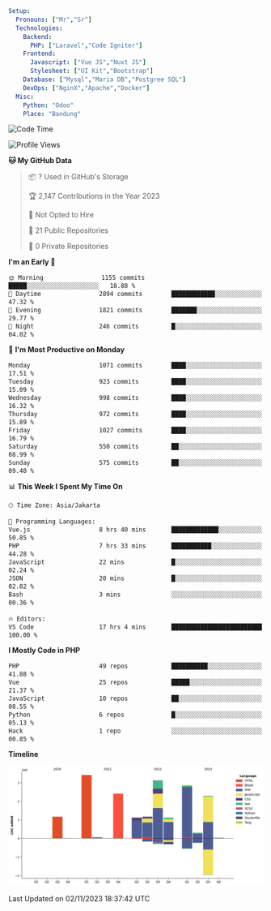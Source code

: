 ```yaml
Setup:
  Pronouns: ["Mr","Sr"]
  Technologies:
    Backend:
      PHP: ["Laravel","Code Igniter"]
    Frontend:
      Javascript: ["Vue JS","Nuxt JS"]
      Stylesheet: ["UI Kit","Bootstrap"]
    Database: ["Mysql","Maria DB","Postgree SQL"]
    DevOps: ["NginX","Apache","Docker"]
  Misc:
    Python: "Odoo"
    Place: "Bandung"
```

<!--START_SECTION:waka-->
![Code Time](http://img.shields.io/badge/Code%20Time-796%20hrs%2047%20mins-blue)

![Profile Views](http://img.shields.io/badge/Profile%20Views-4-blue)

**🐱 My GitHub Data** 

> 📦 ? Used in GitHub's Storage 
 > 
> 🏆 2,147 Contributions in the Year 2023
 > 
> 🚫 Not Opted to Hire
 > 
> 📜 21 Public Repositories 
 > 
> 🔑 0 Private Repositories 
 > 
**I'm an Early 🐤** 

```text
🌞 Morning                1155 commits        █████░░░░░░░░░░░░░░░░░░░░   18.88 % 
🌆 Daytime                2894 commits        ████████████░░░░░░░░░░░░░   47.32 % 
🌃 Evening                1821 commits        ███████░░░░░░░░░░░░░░░░░░   29.77 % 
🌙 Night                  246 commits         █░░░░░░░░░░░░░░░░░░░░░░░░   04.02 % 
```
📅 **I'm Most Productive on Monday** 

```text
Monday                   1071 commits        ████░░░░░░░░░░░░░░░░░░░░░   17.51 % 
Tuesday                  923 commits         ████░░░░░░░░░░░░░░░░░░░░░   15.09 % 
Wednesday                998 commits         ████░░░░░░░░░░░░░░░░░░░░░   16.32 % 
Thursday                 972 commits         ████░░░░░░░░░░░░░░░░░░░░░   15.89 % 
Friday                   1027 commits        ████░░░░░░░░░░░░░░░░░░░░░   16.79 % 
Saturday                 550 commits         ██░░░░░░░░░░░░░░░░░░░░░░░   08.99 % 
Sunday                   575 commits         ██░░░░░░░░░░░░░░░░░░░░░░░   09.40 % 
```


📊 **This Week I Spent My Time On** 

```text
🕑︎ Time Zone: Asia/Jakarta

💬 Programming Languages: 
Vue.js                   8 hrs 40 mins       █████████████░░░░░░░░░░░░   50.85 % 
PHP                      7 hrs 33 mins       ███████████░░░░░░░░░░░░░░   44.28 % 
JavaScript               22 mins             █░░░░░░░░░░░░░░░░░░░░░░░░   02.24 % 
JSON                     20 mins             █░░░░░░░░░░░░░░░░░░░░░░░░   02.02 % 
Bash                     3 mins              ░░░░░░░░░░░░░░░░░░░░░░░░░   00.36 % 

🔥 Editors: 
VS Code                  17 hrs 4 mins       █████████████████████████   100.00 % 
```

**I Mostly Code in PHP** 

```text
PHP                      49 repos            ██████████░░░░░░░░░░░░░░░   41.88 % 
Vue                      25 repos            █████░░░░░░░░░░░░░░░░░░░░   21.37 % 
JavaScript               10 repos            ██░░░░░░░░░░░░░░░░░░░░░░░   08.55 % 
Python                   6 repos             █░░░░░░░░░░░░░░░░░░░░░░░░   05.13 % 
Hack                     1 repo              ░░░░░░░░░░░░░░░░░░░░░░░░░   00.85 % 
```



**Timeline**

![Lines of Code chart](https://raw.githubusercontent.com/vheins/vheins/main/assets/bar_graph.png)


 Last Updated on 02/11/2023 18:37:42 UTC
<!--END_SECTION:waka-->
